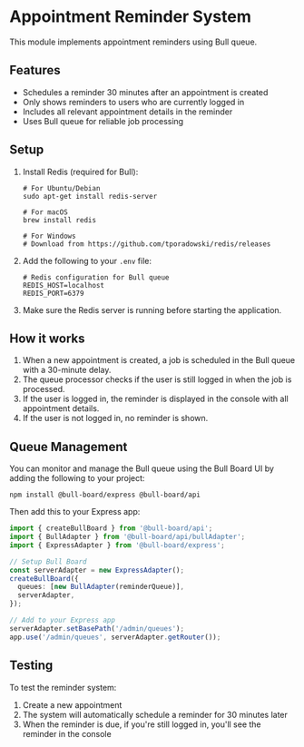 # Appointment Reminder System

This module implements appointment reminders using Bull queue.

## Features

- Schedules a reminder 30 minutes after an appointment is created
- Only shows reminders to users who are currently logged in
- Includes all relevant appointment details in the reminder
- Uses Bull queue for reliable job processing

## Setup

1. Install Redis (required for Bull):
   ```
   # For Ubuntu/Debian
   sudo apt-get install redis-server
   
   # For macOS
   brew install redis
   
   # For Windows
   # Download from https://github.com/tporadowski/redis/releases
   ```

2. Add the following to your `.env` file:
   ```
   # Redis configuration for Bull queue
   REDIS_HOST=localhost
   REDIS_PORT=6379
   ```

3. Make sure the Redis server is running before starting the application.

## How it works

1. When a new appointment is created, a job is scheduled in the Bull queue with a 30-minute delay.
2. The queue processor checks if the user is still logged in when the job is processed.
3. If the user is logged in, the reminder is displayed in the console with all appointment details.
4. If the user is not logged in, no reminder is shown.

## Queue Management

You can monitor and manage the Bull queue using the Bull Board UI by adding the following to your project:

```
npm install @bull-board/express @bull-board/api
```

Then add this to your Express app:

```typescript
import { createBullBoard } from '@bull-board/api';
import { BullAdapter } from '@bull-board/api/bullAdapter';
import { ExpressAdapter } from '@bull-board/express';

// Setup Bull Board
const serverAdapter = new ExpressAdapter();
createBullBoard({
  queues: [new BullAdapter(reminderQueue)],
  serverAdapter,
});

// Add to your Express app
serverAdapter.setBasePath('/admin/queues');
app.use('/admin/queues', serverAdapter.getRouter());
```

## Testing

To test the reminder system:

1. Create a new appointment
2. The system will automatically schedule a reminder for 30 minutes later
3. When the reminder is due, if you're still logged in, you'll see the reminder in the console 